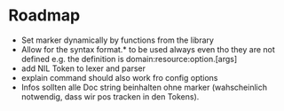 # Roadmap

- Set marker dynamically by functions from the library
- Allow for the syntax format.* to be used always even tho they are not defined
  e.g. the definition is domain:resource:option.[args]
- add NIL Token to lexer and parser
- explain command should also work fro config options
- Infos sollten alle Doc string beinhalten ohne marker (wahscheinlich notwendig,
  dass wir pos tracken in den Tokens).
